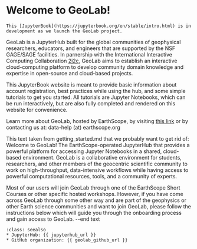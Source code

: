# Welcome to GeoLab!

```{Note}
This [JupyterBook](https://jupyterbook.org/en/stable/intro.html) is in development as we launch the GeoLab project.
```

GeoLab is a JupyterHub built for the global communities of geophysical researchers, educators, and engineers that are supported by the NSF GAGE/SAGE facilities. In parnership with the International Interactive Computing Collaboration [2i2c](https://2i2c.org/), GeoLab aims to establish an interactive cloud-computing platform to develop community domain knowledge and expertise in open-source and cloud-based projects.

This JupyterBook website is meant to provide basic information about account registration, best practices while using the hub, and some simple tutorials to get you started. All tutorials are Jupyter Notebooks, which can be run interactively, but are also fully completed and rendered on this website for convenience.

Learn more about GeoLab, hosted by EarthScope, by visiting [this link](https://www.earthscope.org/data/geolab/) or by contacting us at: data-help (at) earthscope.org

This text taken from getting_started.md that we probably want to get rid of:
Welcome to GeoLab! The EarthScope-operated JupyterHub that provides a powerful platform for accessing Jupyter Notebooks in a shared, cloud-based environment. GeoLab is a collaborative environment for students, researchers, and other members of the geocentric scientific community to work on high-throughput, data-intensive workflows while having access to powerful computational resources, tools, and a community of experts.

Most of our users will join GeoLab through one of the EarthScope Short Courses or other specific hosted workshops. However, if you have come across GeoLab through some other way and are part of the geophysics or other Earth science communities and want to join GeoLab, please follow the instructions below which will guide you through the onboarding process and gain access to GeoLab.
--end text

```{admonition} Quick links
:class: seealso
* JupyterHub: {{ jupyterhub_url }}
* GitHub organization: {{ geolab_github_url }}
```